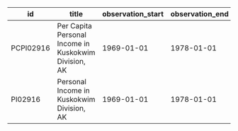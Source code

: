 | id        | title                                                | observation_start   | observation_end   |
|-----------|------------------------------------------------------|---------------------|-------------------|
| PCPI02916 | Per Capita Personal Income in Kuskokwim Division, AK | 1969-01-01          | 1978-01-01        |
| PI02916   | Personal Income in Kuskokwim Division, AK            | 1969-01-01          | 1978-01-01        |